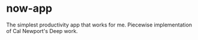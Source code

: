 # now-app
The simplest productivity app that works for me. Piecewise implementation of Cal Newport's Deep work.
